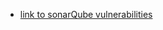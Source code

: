 * [link to sonarQube vulnerabilities](https://rules.sonarsource.com/python/type/Vulnerability/RSPEC-5146/) 